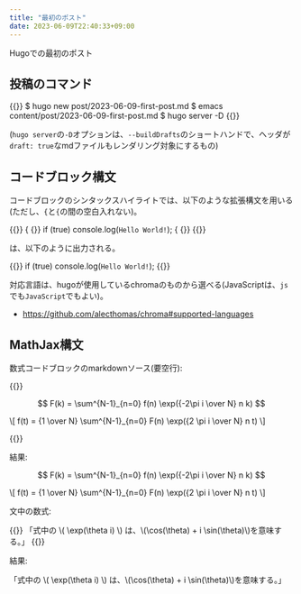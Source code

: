 ```yaml
---
title: "最初のポスト"
date: 2023-06-09T22:40:33+09:00
---
```

Hugoでの最初のポスト

## 投稿のコマンド

{{<highlight bash>}}
$ hugo new post/2023-06-09-first-post.md
$ emacs content/post/2023-06-09-first-post.md
$ hugo server -D 
{{</highlight>}}

(`hugo server`の`-D`オプションは、`--buildDrafts`のショートハンドで、ヘッダが`draft: true`なmdファイルもレンダリング対象にするもの)

## コードブロック構文

コードブロックのシンタックスハイライトでは、以下のような拡張構文を用いる(ただし、`{`と`{`の間の空白入れない)。

{{<highlight markdown>}}
{ {<highlight js>}}
if (true) console.log(`Hello World!`);
{ {</highlight>}}
{{</highlight>}}

は、以下のように出力される。

{{<highlight js>}}
if (true) console.log(`Hello World!`);
{{</highlight>}}

対応言語は、hugoが使用しているchromaのものから選べる(JavaScriptは、`js`でも`JavaScript`でもよい)。

- https://github.com/alecthomas/chroma#supported-languages

## MathJax構文

数式コードブロックのmarkdownソース(要空行):

{{<highlight markdown>}}

$$ F(k) = \sum^{N-1}_{n=0} f(n) \exp({-2\pi i \over N} n k) $$

\\[ f(t) = {1 \over N} \sum^{N-1}_{n=0} F(n) \exp({2 \pi i \over N} n t) \\]

{{</highlight>}}

結果:

$$ F(k) = \sum^{N-1}_{n=0} f(n) \exp({-2\pi i \over N} n k) $$

\\[ f(t) = {1 \over N} \sum^{N-1}_{n=0} F(n) \exp({2 \pi i \over N} n t) \\]


文中の数式:

{{<highlight markdown>}}
「式中の \\( \exp(\theta i) \\) は、\\(\cos(\theta) + i \sin(\theta)\\)を意味する。」
{{</highlight>}}

結果:

「式中の \\( \exp(\theta i) \\) は、\\(\cos(\theta) + i \sin(\theta)\\)を意味する。」
